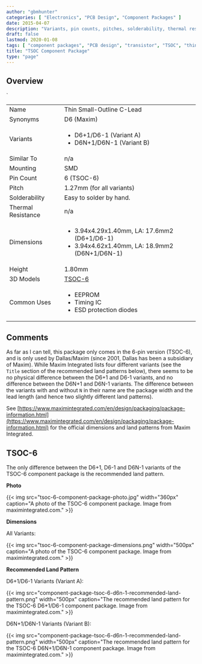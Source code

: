 ```yaml
---
author: "gbmhunter"
categories: [ "Electronics", "PCB Design", "Component Packages" ]
date: 2015-04-07
description: "Variants, pin counts, pitches, solderability, thermal resistances, dimensions, land patterns, 3D models and more info for the TSOC component package."
draft: false
lastmod: 2020-01-08
tags: [ "component packages", "PCB design", "transistor", "TSOC", "thin small-outline C-Lead", "TSOC-6", "D6-1", "D6N-1", "Dallas", "Maxim" ]
title: "TSOC Component Package"
type: "page"
---
```


## Overview

<table>
  <tbody>
    <tr>
      <td>Name</td>
      <td>Thin Small-Outline C-Lead</td>
    </tr>
    <tr>
      <td>Synonyms</td>
      <td>D6 (Maxim)</td>
    </tr>
    <tr>
      <td>Variants</td>
      <td>
        <ul>
          <li>D6+1/D6-1 (Variant A)</li>
          <li>D6N+1/D6N-1 (Variant B)</li>
        </ul>
      </td>
    </tr>
    <tr>
      <td>Similar To</td>
      <td>n/a</td>
    </tr>
    <tr>
      <td>Mounting</td>
      <td>SMD</td>
    </tr>
    <tr>
      <td>Pin Count</td>
      <td>6 (TSOC-6)</td>
    </tr>
    <tr>
      <td>Pitch</td>
      <td>1.27mm (for all variants)</td>
    </tr>
    <tr>
      <td>Solderability</td>
      <td>Easy to solder by hand.</td>
    </tr>
    <tr>
      <td>Thermal Resistance</td>
      <td>n/a</td>
    </tr>
    <tr>
      <td>Dimensions</td>
      <td>
        <ul>
          <li>3.94x4.29x1.40mm, LA: 17.6mm2 (D6+1/D6-1)</li>
          <li>3.94x4.62x1.40mm, LA: 18.9mm2 (D6N+1/D6N-1)</li>
        </ul>
      </td>`
    </tr>
    <tr>
      <td>Height</td>
      <td>1.80mm</td>
    </tr>
    <tr>
      <td>3D Models</td>
      <td><a href="http://www.3dcontentcentral.com/secure/download-model.aspx?catalogid=171&id=166218">TSOC-6</a></td>
    </tr>
    <tr>
      <td>Common Uses</td>
      <td>
        <ul>
          <li>EEPROM</li>
          <li>Timing IC</li>
          <li>ESD protection diodes</li>
        </ul>
      </td>
    </tr>
  </tbody>
</table>

## Comments

As far as I can tell, this package only comes in the 6-pin version (TSOC-6), and is only used by Dallas/Maxim (since 2001, Dallas has been a subsidiary of Maxim). While Maxim Integrated lists four different variants (see the `Title` section of the recommended land patterns below), there seems to be no physical difference between the D6+1 and D6-1 variants, and no difference between the D6N+1 and D6N-1 variants. The difference between the variants with and without `N` in their name are the package width and the lead length (and hence two slightly different land patterns).

See [https://www.maximintegrated.com/en/design/packaging/package-information.html](https://www.maximintegrated.com/en/design/packaging/package-information.html) for the official dimensions and land patterns from Maxim Integrated.

## TSOC-6

The only difference between the D6+1, D6-1 and D6N-1 variants of the TSOC-6 component package is the recommended land pattern.

**Photo**

{{< img src="tsoc-6-component-package-photo.jpg" width="360px" caption="A photo of the TSOC-6 component package. Image from maximintegrated.com." >}}

**Dimensions**

All Variants:

{{< img src="tsoc-6-component-package-dimensions.png" width="500px" caption="A photo of the TSOC-6 component package. Image from maximintegrated.com." >}}

**Recommended Land Pattern**

D6+1/D6-1 Variants (Variant A):

{{< img src="component-package-tsoc-6-d6n-1-recommended-land-pattern.png" width="500px" caption="The recommended land pattern for the TSOC-6 D6+1/D6-1 component package. Image from maximintegrated.com." >}}

D6N+1/D6N-1 Variants (Variant B):

{{< img src="component-package-tsoc-6-d6n-1-recommended-land-pattern.png" width="500px" caption="The recommended land pattern for the TSOC-6 D6N+1/D6N-1 component package. Image from maximintegrated.com." >}}
